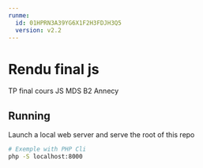 ```yaml
---
runme:
  id: 01HPRN3A39YG6X1F2H3FDJH3Q5
  version: v2.2
---
```


# Rendu final js

TP final cours JS MDS B2 Annecy

## Running

Launch a local web server and serve the root of this repo

```sh {"id":"01HPRN4BZZF79YWJAYTVR4Q7P0"}
# Exemple with PHP Cli
php -S localhost:8000
```